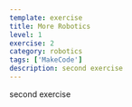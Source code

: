 ```yaml
---
template: exercise
title: More Robotics
level: 1
exercise: 2
category: robotics
tags: ['MakeCode']
description: second exercise
---
```


second exercise
